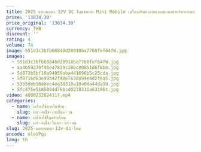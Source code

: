 ```yaml
---
title: 2025 แบบพกพา 12V DC ใหม่ขายส่ง Mini Mobile เครื่องปรับอากาศแบบพกพาสําหรับรถยนต์และเต็นท์
price: '13834.30'
price_original: '13834.30'
currency: THB
discount: ''
rating: 4
volume: 74
image: S51d3c3bfb68848d28918ba7760fef64fW.jpg
images:
  - S51d3c3bfb68848d28918ba7760fef64fW.jpg
  - Sa4b59279f46e47839c286c80851d6f8bm.jpg
  - Sd873b5bf10a94859aba441696b5c25cda.jpg
  - Sf8716d63e99342f48e7638a94ead2f6a5.jpg
  - S3b5deb16abec4ea38310a18a0da44da9U.jpg
  - Sfc475e5185094d768cd0278331a63196t.jpg
video: 4000232024117.mp4
categories:
  - name: เครื่องใช้ภายในบ้าน
    slug: เคร-องใช-ภายในบ-าน
  - name: เครื่องใช้ในครัวเรือน
    slug: เคร-องใช-ในคร-วเร-อน
slug: 2025-แบบพกพา-12v-dc-ใหม
encode: oloUPqi
lang: th
---
```

  